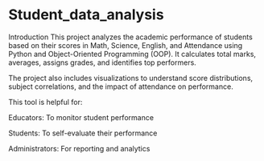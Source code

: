 # Student_data_analysis
Introduction
This project analyzes the academic performance of students based on their scores in Math, Science, English, and Attendance using Python and Object-Oriented Programming (OOP). It calculates total marks, averages, assigns grades, and identifies top performers.

The project also includes visualizations to understand score distributions, subject correlations, and the impact of attendance on performance.

This tool is helpful for:

Educators: To monitor student performance

Students: To self-evaluate their performance

Administrators: For reporting and analytics




